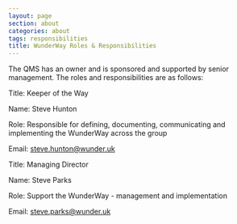 ```yaml
---
layout: page
section: about
categories: about
tags: responsibilities
title: WunderWay Roles & Responsibilities
---
```


The QMS has an owner and is sponsored and supported by senior management. The roles and responsibilities are as follows:

Title: Keeper of the Way

Name: Steve Hunton

Role: Responsible for defining, documenting, communicating and implementing the WunderWay across the group

Email: steve.hunton@wunder.uk


Title: Managing Director

Name: Steve Parks

Role: Support the WunderWay - management and implementation

Email: steve.parks@wunder.uk


